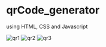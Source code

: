 # qrCode_generator
using HTML, CSS and Javascript

![qr1](https://github.com/sairamchow5555/qrCode_generator/assets/126855559/576c328b-8382-45a8-bb69-3fb39671da8f)
![qr2](https://github.com/sairamchow5555/qrCode_generator/assets/126855559/edfdb4dc-40df-487d-bb83-50dc7f1faeaa)
![qr3](https://github.com/sairamchow5555/qrCode_generator/assets/126855559/bcba971b-8d41-4eb8-9e9f-8cbc51c66974)

